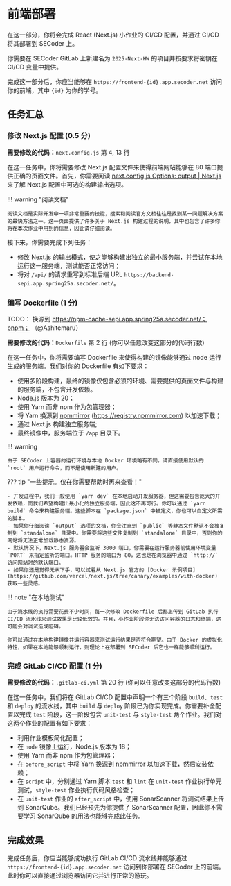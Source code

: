 # 前端部署

在这一部分，你将会完成 React (Next.js) 小作业的 CI/CD 配置，并通过 CI/CD 将其部署到 SECoder 上。

你需要在 SECoder GitLab 上新建名为 `2025-Next-HW` 的项目并按要求将密钥在 CI/CD 变量中提供。

完成这一部分后，你应当能够在 `https://frontend-{id}.app.secoder.net` 访问你的前端，其中 `{id}` 为你的学号。

## 任务汇总

### 修改 Next.js 配置 (0.5 分)

**需要修改的代码：**`next.config.js` 第 4, 13 行

在这一任务中，你将需要修改 Next.js 配置文件来使得前端网站能够在 80 端口提供正确的页面文件。首先，你需要阅读 [next.config.js Options: output | Next.js](https://nextjs.org/docs/app/api-reference/next-config-js/output) 来了解 Next.js 配置中可选的构建输出选项。

!!! warning "阅读文档"

    阅读文档是实际开发中一项非常重要的技能，搜索和阅读官方文档往往是找到某一问题解决方案的最快方法之一。这一页面提供了许多关于 Next.js 构建过程的说明，其中也包含了许多你将在本次作业中用到的信息，因此请仔细阅读。

接下来，你需要完成下列任务：

- 修改 Next.js 的输出模式，使之能够构建出独立的最小服务端，并尝试在本地运行这一服务端，测试能否正常访问；
- 将对 `/api/` 的请求重写到标准后端 URL `https://backend-sepi.app.spring25a.secoder.net/`。

### 编写 Dockerfile (1 分)

TODO： 换源到 https://npm-cache-sepi.app.spring25a.secoder.net/；pnpm； （@Ashitemaru）

**需要修改的代码：**`Dockerfile` 第 2 行 (你可以任意改变这部分的代码行数)

在这一任务中，你将需要编写 Dockerfile 来使得构建的镜像能够通过 node 运行生成的服务端。我们对你的 Dockerfile 有如下要求：

- 使用多阶段构建，最终的镜像仅包含必须的环境、需要提供的页面文件与构建的服务端，不包含开发依赖。
- Node.js 版本为 20；
- 使用 Yarn 而非 npm 作为包管理器；
- 将 Yarn 换源到 [npmmirror](https://npmmirror.com) (https://registry.npmmirror.com) 以加速下载；
- 通过 Next.js 构建独立服务端;
- 最终镜像中，服务端位于 `/app` 目录下。

!!! warning

    由于 SECoder 上容器的运行环境与本地 Docker 环境略有不同，请直接使用默认的 `root` 用户运行命令，而不是使用新建的用户。

??? tip "一些提示。仅在你需要帮助时再来查看！"

    - 开发过程中，我们一般使用 `yarn dev` 在本地启动开发服务器，但这需要包含庞大的开发依赖，而我们希望构建出最小化的独立服务端，因此这不再可行。你可以通过 `yarn build` 命令来构建服务端。这些脚本在 `package.json` 中被定义，你也可以自定义所需的脚本。
    - 如果你仔细阅读 `output` 选项的文档，你会注意到 `public` 等静态文件默认不会被复制到 `standalone` 目录中。你需要将这些文件复制到 `standalone` 目录中，否则你的网站将无法正常加载静态资源。
    - 默认情况下，Next.js 服务器会监听 3000 端口，你需要在运行服务器前使用环境变量 `PORT` 来指定监听的端口。HTTP 服务的端口为 80，这也是在浏览器中通过 `http://` 访问网站时的默认端口。
    - 如果你还是觉得无从下手，可以试着从 Next.js 官方的 [Docker 示例项目](https://github.com/vercel/next.js/tree/canary/examples/with-docker) 获取一些灵感。

!!! note "在本地测试"

    由于流水线的执行需要花费不少时间，每一次修改 Dockerfile 后都上传到 GitLab 执行 CI/CD 流水线来测试效果是比较低效的。并且，小作业阶段你无法访问容器的日志和终端，这可能会对调试造成阻碍。
    
    你可以通过在本地构建镜像并运行容器来测试运行结果是否符合期望。由于 Docker 的虚拟化特性，如果在本地能够顺利运行，则理论上在部署到 SECoder 后它也一样能够顺利运行。

### 完成 GitLab CI/CD 配置 (1 分)

**需要修改的代码：**`.gitlab-ci.yml` 第 20 行 (你可以任意改变这部分的代码行数)

在这一任务中，我们将在 GitLab CI/CD 配置中声明一个有三个阶段 `build`、`test` 和 `deploy` 的流水线，其中 `build` 与 `deploy` 阶段已为你实现完成。你需要补全配置以完成 `test` 阶段，这一阶段包含 `unit-test` 与 `style-test` 两个作业。我们对这两个作业的配置有如下要求：

- 利用作业模板简化配置；
- 在 `node` 镜像上运行，Node.js 版本为 18；
- 使用 Yarn 而非 npm 作为包管理器；
- 在 `before_script` 中将 Yarn 换源到 [npmmirror](https://npmmirror.com) 以加速下载，然后安装依赖；
- 在 `script` 中，分别通过 Yarn 脚本 `test` 和 `lint` 在 `unit-test` 作业执行单元测试，`style-test` 作业执行代码风格检查；
- 在 `unit-test` 作业的 `after_script` 中，使用 SonarScanner 将测试结果上传到 SonarQube。我们已经预先为你提供了 SonarScanner 配置，因此你不需要学习 SonarQube 的用法也能够完成此任务。

## 完成效果

完成任务后，你应当能够成功执行 GitLab CI/CD 流水线并能够通过 `https://frontend-{id}.app.secoder.net` 访问到你部署在 SECoder 上的前端。此时你可以直接通过浏览器访问它并进行正常的游玩。